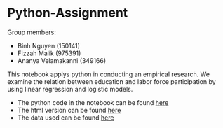 # Python-Assignment
Group members:
- Binh Nguyen (150141)
- Fizzah Malik	(975391)
- Ananya Velamakanni	(349166)

This notebook applys python in conducting an empirical research. We examine the relation between education and labor force participation by using linear regression and logistic models.
- The python code in the notebook can be found [here](https://github.com/BinhNguyen71/Python-Assignment/blob/master/Education_And_Employment.ipynb)
- The html version can be found [here](http://htmlpreview.github.io/?https://github.com/BinhNguyen71/Python-Assignment/blob/master/Education_And_Employment.html)
- The data used can be found [here](https://github.com/BinhNguyen71/Python-Assignment/blob/master/Data.xlsx)

